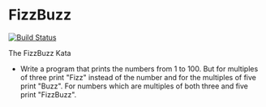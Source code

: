 FizzBuzz
========
[![Build Status](https://travis-ci.org/resourcemode/FizzBuzz.svg?branch=master)](https://travis-ci.org/resourcemode/FizzBuzz)

The FizzBuzz Kata
- Write a program that prints the numbers from 1 to 100. But for multiples of three print "Fizz"
  instead of the number and for the multiples of five print "Buzz". For numbers which are multiples of both
  three and five print "FizzBuzz".
